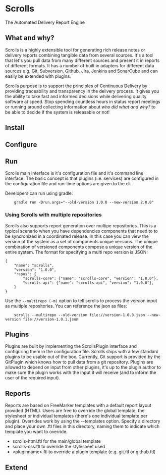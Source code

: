 # Scrolls
The Automated Delivery Report Engine

## What and why?
Scrolls is a highly extensible tool for generating rich release notes or delivery reports combining tangible data from 
several sources. It's a tool that let's you pull data from many different sources and present it in reports of different
 formats. It has a number of built in adapters for different data sources e.g. Git, Subversion, Github, Jira, Jenkins 
 and SonarCube and can easily be extended with plugins.
 
Scrolls purpose is to support the principles of Continuous Delivery by providing traceability and transparency in the 
delivery process. It gives you the ability to take fast and informed decisions while delivering quality software at 
speed. Stop spending countless hours in status report meetings or running around collecting information about 
*who did what and why?* to be able to decide if the system is releasable or not!

## Install

## Configure

## Run
Scrolls main interface is it's configuration file and it's command line interface. The basic concept is that plugins
(i.e. services) are configured in the configuration file and run-time options are given to the cli.

Developers can run using gradle: 

```
    gradle run -Drun.args="--old-version 1.0.0 --new-version 2.0.0"
```

### Using Scrolls with multiple repositories
Scrolls also supports report generation over multipe repositories. This is a typical scenario when you have dependencies
components that need to to be syncronized in a coordinated release. In this case you can view the version of the system
as a set of components unique versions. The unique combination of versioned components compose a unique version of the
entire system. The format for specifying a multi repo version is JSON:

```
{
    "name": "scrolls",
    "version": "1.0.0",
    "repos": {
        "scrolls-core": {"name": "scrolls-core", "version": "1.0.0"},
        "scrolls-api": {"name": "scrolls-api", "version": "1.0.0"},
    }
}
```

Use the `--multirepo (-m)` option to tell scrolls to process the version input as multiple repositories. You can
reference the json as files:
```
    scrolls --multirepo --old-version file://version-1.0.0.json --new-version file://version-1.0.1.json
```

## Plugins
Plugins are built by implementing the ScrollsPlugin interface and configuring them in the configuration file. Scrolls 
ships with a few standard plugins to be usable out of the box. Currently, Git support is provided by the GitPlugin
which knows how to pull data from a git repository. Plugins are allowed to depend on input from other plugins,
it's up to the plugin author to make sure the plugin works with the input it will receive (and to inform the user of the
required input).

## Reports
Reports are based on FreeMarker templates with a default report layout provided (HTML). Users are free to override the 
global template, the stylesheet or individual templates (there's one individual template per plugin). Overrides work by 
using the --templates option. Specify a directory and place your own .ftl files in this directory, naming them to 
indicate which template you want to override.

 * scrolls-html.ftl for the main/global template
 * scrolls-css.ftl to override the stylesheet used
 * &lt;pluginname&gt;.ftl to override a plugin template (e.g. git.ftl or github.ftl)

## Extend
